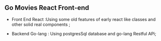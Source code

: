 ## Go Movies React Front-end



- Front End  React :Using some old features of early react like classes and other solid real components ; 

- Backend Go-lang : Using postgresSql database and go-lang Restful APi;  

